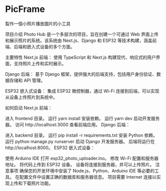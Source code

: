 # PicFrame

製作一個小照片播放圖片的小工具

项目介绍
Photo Hub 是一个多层次的项目，旨在创建一个可通过 Web 界面上传和展示照片的系统。该系统由 Next.js、Django 和 ESP32 等技术构建，涵盖前端、后端和嵌入式设备的多个方面。

主要特性
Next.js 前端： 使用 TypeScript 和 Next.js 构建现代、响应式的用户界面，支持照片上传和实时展示。

Django 后端： 基于 Django 框架，提供强大的后端支持，包括用户身份验证、数据存储和 API 管理。

ESP32 嵌入式设备： 集成 ESP32 微控制器，通过 Wi-Fi 连接到后端，可以实现从设备上传照片到系统中。

如何启动
Next.js 前端：

进入 frontend 目录。
运行 yarn install 安装依赖。
运行 yarn dev 启动开发服务器。
访问 http://localhost:3000 查看前端应用。
Django 后端：

进入 backend 目录。
运行 pip install -r requirements.txt 安装 Python 依赖。
运行 python manage.py runserver 启动 Django 开发服务器。
后端将运行在 http://localhost:8000。
ESP32 嵌入式设备：

使用 Arduino IDE 打开 esp32_photo_uploader.ino。
修改 Wi-Fi 配置和服务器地址。
将代码上传到 ESP32 设备。
设备将连接到服务器，并可以上传照片。
注意事项
确保您的开发环境中安装了 Node.js、Python、Arduino IDE 等必要的工具。
在配置文件中设置正确的数据库和服务器信息。
项目需要 Internet 连接以实现上传和下载照片功能。
